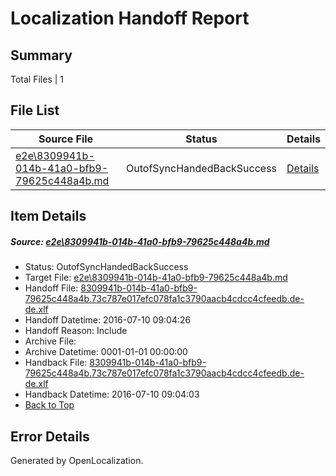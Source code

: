 # <a name='report-top'></a> Localization Handoff Report

## Summary
 Total Files | 1

## File List
 Source File | Status | Details 
 ----------- | ------ | ------- 
 [e2e\8309941b-014b-41a0-bfb9-79625c448a4b.md](https://github.com/OpenLocalizationTestOrg/oltest/blob/7502e1e96b30ec68c61e75e2c6e169c0a3c5c7bf/e2e/8309941b-014b-41a0-bfb9-79625c448a4b.md) | OutofSyncHandedBackSuccess | [Details](#784b58848a9279bc5b6ed7e643d012d6ca1bc0471)

## Item Details
##### <a name='784b58848a9279bc5b6ed7e643d012d6ca1bc0471'></a> Source: [e2e\8309941b-014b-41a0-bfb9-79625c448a4b.md](https://github.com/OpenLocalizationTestOrg/oltest/blob/7502e1e96b30ec68c61e75e2c6e169c0a3c5c7bf/e2e/8309941b-014b-41a0-bfb9-79625c448a4b.md)
* Status: OutofSyncHandedBackSuccess
* Target File: [e2e\8309941b-014b-41a0-bfb9-79625c448a4b.md](https://github.com/OpenLocalizationTestOrg/oltest-dede-fly/blob/1a26048e728bde82c444a096f992eb036a9a685c/e2e/8309941b-014b-41a0-bfb9-79625c448a4b.md)
* Handoff File: [8309941b-014b-41a0-bfb9-79625c448a4b.73c787e017efc078fa1c3790aacb4cdcc4cfeedb.de-de.xlf](https://github.com/OpenLocalizationTestOrg/olhandoff-e2e/blob/894f8398a3a2fec664e04f0b90c8ceb77a9f13f9/ol-handoff/OpenLocalizationTestOrg/oltest-dede-fly/ci/ht/8309941b-014b-41a0-bfb9-79625c448a4b.73c787e017efc078fa1c3790aacb4cdcc4cfeedb.de-de.xlf)
* Handoff Datetime: 2016-07-10 09:04:26
* Handoff Reason: Include
* Archive File: 
* Archive Datetime: 0001-01-01 00:00:00
* Handback File: [8309941b-014b-41a0-bfb9-79625c448a4b.73c787e017efc078fa1c3790aacb4cdcc4cfeedb.de-de.xlf](https://github.com/OpenLocalizationTestOrg/olhandback-e2e/blob/dea47f6e8cdb5ac7ebb3798616256ae54e818089/ol-handback/OpenLocalizationTestOrg/oltest-dede-fly/ci/ht/8309941b-014b-41a0-bfb9-79625c448a4b.73c787e017efc078fa1c3790aacb4cdcc4cfeedb.de-de.xlf)
* Handback Datetime: 2016-07-10 09:04:03
* [Back to Top](#report-top)


## Error Details

Generated by OpenLocalization.
